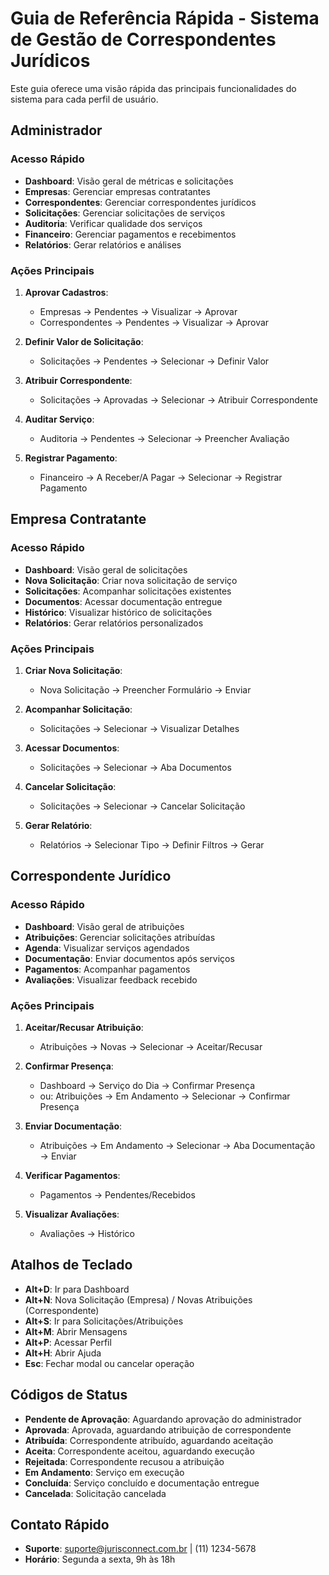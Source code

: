 # Guia de Referência Rápida - Sistema de Gestão de Correspondentes Jurídicos

Este guia oferece uma visão rápida das principais funcionalidades do sistema para cada perfil de usuário.

## Administrador

### Acesso Rápido
- **Dashboard**: Visão geral de métricas e solicitações
- **Empresas**: Gerenciar empresas contratantes
- **Correspondentes**: Gerenciar correspondentes jurídicos
- **Solicitações**: Gerenciar solicitações de serviços
- **Auditoria**: Verificar qualidade dos serviços
- **Financeiro**: Gerenciar pagamentos e recebimentos
- **Relatórios**: Gerar relatórios e análises

### Ações Principais
1. **Aprovar Cadastros**:
   - Empresas → Pendentes → Visualizar → Aprovar
   - Correspondentes → Pendentes → Visualizar → Aprovar

2. **Definir Valor de Solicitação**:
   - Solicitações → Pendentes → Selecionar → Definir Valor

3. **Atribuir Correspondente**:
   - Solicitações → Aprovadas → Selecionar → Atribuir Correspondente

4. **Auditar Serviço**:
   - Auditoria → Pendentes → Selecionar → Preencher Avaliação

5. **Registrar Pagamento**:
   - Financeiro → A Receber/A Pagar → Selecionar → Registrar Pagamento

## Empresa Contratante

### Acesso Rápido
- **Dashboard**: Visão geral de solicitações
- **Nova Solicitação**: Criar nova solicitação de serviço
- **Solicitações**: Acompanhar solicitações existentes
- **Documentos**: Acessar documentação entregue
- **Histórico**: Visualizar histórico de solicitações
- **Relatórios**: Gerar relatórios personalizados

### Ações Principais
1. **Criar Nova Solicitação**:
   - Nova Solicitação → Preencher Formulário → Enviar

2. **Acompanhar Solicitação**:
   - Solicitações → Selecionar → Visualizar Detalhes

3. **Acessar Documentos**:
   - Solicitações → Selecionar → Aba Documentos

4. **Cancelar Solicitação**:
   - Solicitações → Selecionar → Cancelar Solicitação

5. **Gerar Relatório**:
   - Relatórios → Selecionar Tipo → Definir Filtros → Gerar

## Correspondente Jurídico

### Acesso Rápido
- **Dashboard**: Visão geral de atribuições
- **Atribuições**: Gerenciar solicitações atribuídas
- **Agenda**: Visualizar serviços agendados
- **Documentação**: Enviar documentos após serviços
- **Pagamentos**: Acompanhar pagamentos
- **Avaliações**: Visualizar feedback recebido

### Ações Principais
1. **Aceitar/Recusar Atribuição**:
   - Atribuições → Novas → Selecionar → Aceitar/Recusar

2. **Confirmar Presença**:
   - Dashboard → Serviço do Dia → Confirmar Presença
   - ou: Atribuições → Em Andamento → Selecionar → Confirmar Presença

3. **Enviar Documentação**:
   - Atribuições → Em Andamento → Selecionar → Aba Documentação → Enviar

4. **Verificar Pagamentos**:
   - Pagamentos → Pendentes/Recebidos

5. **Visualizar Avaliações**:
   - Avaliações → Histórico

## Atalhos de Teclado

- **Alt+D**: Ir para Dashboard
- **Alt+N**: Nova Solicitação (Empresa) / Novas Atribuições (Correspondente)
- **Alt+S**: Ir para Solicitações/Atribuições
- **Alt+M**: Abrir Mensagens
- **Alt+P**: Acessar Perfil
- **Alt+H**: Abrir Ajuda
- **Esc**: Fechar modal ou cancelar operação

## Códigos de Status

- **Pendente de Aprovação**: Aguardando aprovação do administrador
- **Aprovada**: Aprovada, aguardando atribuição de correspondente
- **Atribuída**: Correspondente atribuído, aguardando aceitação
- **Aceita**: Correspondente aceitou, aguardando execução
- **Rejeitada**: Correspondente recusou a atribuição
- **Em Andamento**: Serviço em execução
- **Concluída**: Serviço concluído e documentação entregue
- **Cancelada**: Solicitação cancelada

## Contato Rápido

- **Suporte**: suporte@jurisconnect.com.br | (11) 1234-5678
- **Horário**: Segunda a sexta, 9h às 18h
